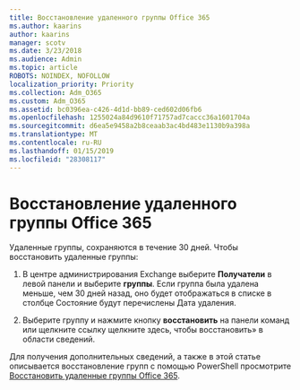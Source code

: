 ```yaml
---
title: Восстановление удаленного группы Office 365
ms.author: kaarins
author: kaarins
manager: scotv
ms.date: 3/23/2018
ms.audience: Admin
ms.topic: article
ROBOTS: NOINDEX, NOFOLLOW
localization_priority: Priority
ms.collection: Adm_O365
ms.custom: Adm_O365
ms.assetid: bc0396ea-c426-4d1d-bb89-ced602d06fb6
ms.openlocfilehash: 1255024a84d9610f71757ad7caccc36a1601704a
ms.sourcegitcommit: d6ea5e9458a2b8ceaab3ac4bd483e1130b9a398a
ms.translationtype: MT
ms.contentlocale: ru-RU
ms.lasthandoff: 01/15/2019
ms.locfileid: "28308117"
---
```

# <a name="restore-a-deleted-office-365-group"></a>Восстановление удаленного группы Office 365

Удаленные группы, сохраняются в течение 30 дней. Чтобы восстановить удаленные группы:
  
1. В центре администрирования Exchange выберите **Получатели** в левой панели и выберите **группы**. Если группа была удалена меньше, чем 30 дней назад, оно будет отображаться в списке в столбце Состояние будут перечислены Дата удаления.
    
2. Выберите группу и нажмите кнопку **восстановить** на панели команд или щелкните ссылку щелкните здесь, чтобы восстановить» в области сведений. 
    
Для получения дополнительных сведений, а также в этой статье описывается восстановление групп с помощью PowerShell просмотрите [Восстановить удаленные группы Office 365](https://go.microsoft.com/fwlink/?linkid=867802).
  

